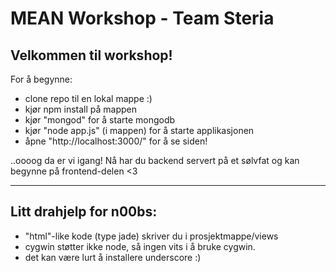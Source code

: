 MEAN Workshop - Team Steria
==================

 ## Velkommen til workshop!

 For å begynne:
 - clone repo til en lokal mappe :)
 - kjør npm install på mappen
 - kjør "mongod" for å starte mongodb
 - kjør "node app.js" (i mappen) for å starte applikasjonen
 - åpne "http://localhost:3000/" for å se siden!

 ..oooog da er vi igang! Nå har du backend servert på et sølvfat og kan begynne på frontend-delen <3

 ***

## Litt drahjelp for n00bs:

- "html"-like kode (type jade) skriver du i prosjektmappe/views
- cygwin støtter ikke node, så ingen vits i å bruke cygwin.
- det kan være lurt å installere underscore :)

